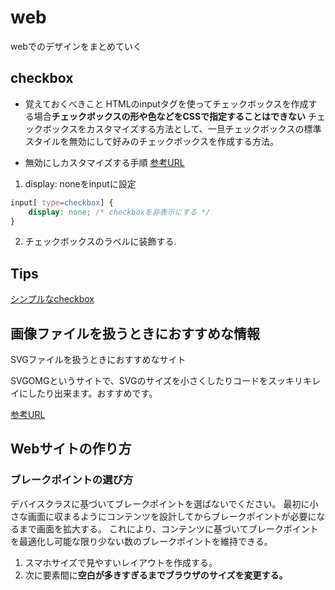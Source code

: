 # web

webでのデザインをまとめていく


## checkbox

- 覚えておくべきこと
HTMLのinputタグを使ってチェックボックスを作成する場合**チェックボックスの形や色などをCSSで指定することはできない**
チェックボックスをカスタマイズする方法として、一旦チェックボックスの標準スタイルを無効にして好みのチェックボックスを作成する方法。

- 無効にしカスタマイズする手順
[参考URL](https://proengineer.internous.co.jp/content/columnfeature/6493)

1. display: noneをinputに設定

```css
input[ type=checkbox] {
    display: none; /* checkboxを非表示にする */
}

```

2. チェックボックスのラベルに装飾する.


## Tips

[シンプルなcheckbox](https://copypet.jp/774/)


## 画像ファイルを扱うときにおすすめな情報

SVGファイルを扱うときにおすすめなサイト

SVGOMGというサイトで、SVGのサイズを小さくしたりコードをスッキリキレイにしたり出来ます。おすすめです。

[参考URL](https://jakearchibald.github.io/svgomg/)

## Webサイトの作り方



### ブレークポイントの選び方

デバイスクラスに基づいてブレークポイントを選ばないでください。
最初に小さな画面に収まるようにコンテンツを設計してからブレークポイントが必要になるまで画面を拡大する。
これにより、コンテンツに基づいてブレークポイントを最適化し可能な限り少ない数のブレークポイントを維持できる。

1. スマホサイズで見やすいレイアウトを作成する。
2. 次に要素間に**空白が多きすぎるまでブラウザのサイズを変更する。**